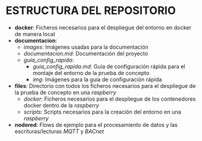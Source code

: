 # ESTRUCTURA DEL REPOSITORIO

- **docker**: Ficheros necesarios para el despliegue del entorno en docker de manera local
- **documentacion**:
  - *images*: Imágenes usadas para la documentación
  - *documentacion.md*: Documentación del proyecto
  - *guia_config_rapida*:
    - *guia_config_rapida.md*: Guía de configuración rápida para el montaje del entorno de la prueba de concepto
    - *img*: Imágenes para la guía de configuración rápida
- **files**: Directorio con todos los ficheros necesarios para el despliegue de la prueba de concepto en una *raspberry*
  - *docker*: Ficheros necesarios para el despliegue de los contenedores docker dentro de la *raspberry*
  - *scripts*: Scripts necesarios para la creación del entorno en una *raspberry*
- **nodered**: Flows de ejemplo para el procesamiento de datos y las escrituras/lecturas *MQTT* y *BACnet*
